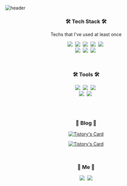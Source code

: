 

   ![header](https://capsule-render.vercel.app/api?type=soft&color=fba197&height=150&section=header&text=JungeeYoo&fontSize=60&animation=twinkling&fontColor=eeeeee)


<h3 align="center">🛠 Tech Stack 🛠</h3>

<p align="center"> Techs that I've used at least once </p>

<p align="center">
  <img src="https://img.shields.io/badge/Python-3766AB?style=for-the-badge&logo=Python&logoColor=white"/></a>&nbsp 
  <img src="https://img.shields.io/badge/Java-007396?style=for-the-badge&logo=java&logoColor=white"/></a>&nbsp 
  <img src="https://img.shields.io/badge/Flask-092E20?style=for-the-badge&logo=Flask&logoColor=white"/></a>&nbsp 
  <img src="https://img.shields.io/badge/MySQL-005C84?style=for-the-badge&logo=mysql&logoColor=white"/></a>&nbsp 
  <img src="https://img.shields.io/badge/MongoDB-4EA94B?style=for-the-badge&logo=mongodb&logoColor=white"/></a>&nbsp 
  <br>
    <img src="https://img.shields.io/badge/Javascript-ffb13b?style=for-the-badge&logo=javascript&logoColor=white"/></a>&nbsp 
  <img src="https://img.shields.io/badge/css-1572B6?style=for-the-badge&logo=css3&logoColor=white"/></a>&nbsp 
  <img src="https://img.shields.io/badge/HTML5-E34F26?style=for-the-badge&logo=HTML5&logoColor=white"/></a>&nbsp
<!--   <img src="https://img.shields.io/badge/aws-333664?style=flat-square&logo=amazon-aws&logoColor=white"/></a>&nbsp  -->

</p>

<br>
<h3 align="center">🛠 Tools 🛠</h3>

<p align="center">
  <img src="https://img.shields.io/badge/Linux-FCC624?style=for-the-badge&logo=linux&logoColor=white"/></a>&nbsp 
  <img src="https://img.shields.io/badge/Docker-2496ED?style=for-the-badge&logo=Docker&logoColor=white"/></a>&nbsp 
  <img src="https://img.shields.io/badge/Jenkins-D24939?style=for-the-badge&logo=Jenkins&logoColor=white"/></a>&nbsp 
  
 <br>
 <img src="https://img.shields.io/badge/GIT-E44C30?style=for-the-badge&logo=git&logoColor=white"/></a>&nbsp 
  <img src="https://img.shields.io/badge/Notion-3766AB?style=for-the-badge&logo=Notion&logoColor=white"/></a>&nbsp  

</p>

<br>


<br>
<h3 align="center">💛 Blog 💛</h3>

<div align="center" style="text-align:center">
  
[![Tistory's Card](https://github-readme-tistory-card.vercel.app/api?name=ryu-e.tistory.com&postId=10)](https://github.com/loosie/github-readme-tistory-card)

[![Tistory's Card](https://github-readme-tistory-card.vercel.app/api?name=ryu-e.tistory.com)](https://github.com/loosie/github-readme-tistory-card)

</div>
  
<br>


<h3 align="center"> 🧸 Me 🧸 </h3>
<p align="center">
  <a href="https://ryu-e.tistory.com/"><img src="https://img.shields.io/badge/Tech%20Blog-11B48A?style=flat-square&logoColor=white&link=https://ryu-e.tistory.com"/></a>&nbsp
  <a href="mailto:junge2u@gmail.com"><img src="https://img.shields.io/badge/Gmail-d14836?style=flat-square&logo=Gmail&logoColor=white&link=junge2u@gmail.com"/></a>
</p>
<br>

<!-- <p align="center">
  <a href="https://hits.seeyoufarm.com"><img src="https://hits.seeyoufarm.com/api/count/incr/badge.svg?url=https%3A%2F%2Fgithub.com%2Fwookyoungkim&count_bg=%23ED6DA3&title_bg=%2386757E&icon=github.svg&icon_color=%23E1DEDE&title=hits&edge_flat=false"/></a>
</p> -->

